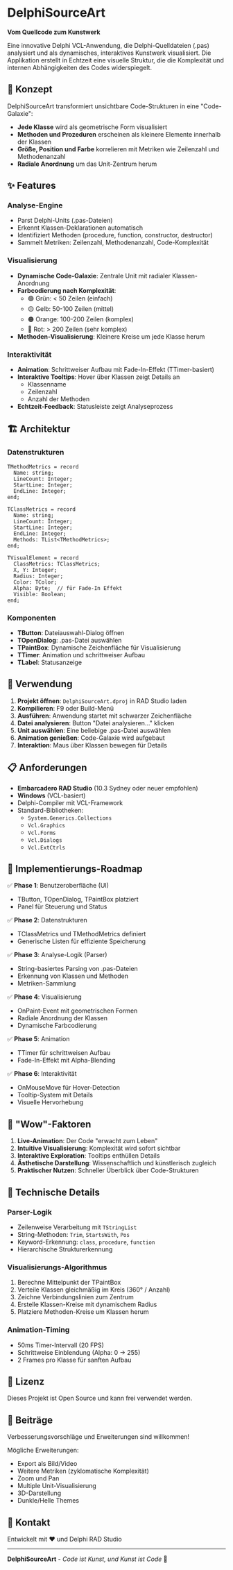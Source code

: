 # DelphiSourceArt

**Vom Quellcode zum Kunstwerk**

Eine innovative Delphi VCL-Anwendung, die Delphi-Quelldateien (.pas) analysiert und als dynamisches, interaktives Kunstwerk visualisiert. Die Applikation erstellt in Echtzeit eine visuelle Struktur, die die Komplexität und internen Abhängigkeiten des Codes widerspiegelt.

## 🎨 Konzept

DelphiSourceArt transformiert unsichtbare Code-Strukturen in eine "Code-Galaxie":
- **Jede Klasse** wird als geometrische Form visualisiert
- **Methoden und Prozeduren** erscheinen als kleinere Elemente innerhalb der Klassen
- **Größe, Position und Farbe** korrelieren mit Metriken wie Zeilenzahl und Methodenanzahl
- **Radiale Anordnung** um das Unit-Zentrum herum

## ✨ Features

### Analyse-Engine
- Parst Delphi-Units (.pas-Dateien)
- Erkennt Klassen-Deklarationen automatisch
- Identifiziert Methoden (procedure, function, constructor, destructor)
- Sammelt Metriken: Zeilenzahl, Methodenanzahl, Code-Komplexität

### Visualisierung
- **Dynamische Code-Galaxie**: Zentrale Unit mit radialer Klassen-Anordnung
- **Farbcodierung nach Komplexität**:
  - 🟢 Grün: < 50 Zeilen (einfach)
  - 🟡 Gelb: 50-100 Zeilen (mittel)
  - 🟠 Orange: 100-200 Zeilen (komplex)
  - 🔴 Rot: > 200 Zeilen (sehr komplex)
- **Methoden-Visualisierung**: Kleinere Kreise um jede Klasse herum

### Interaktivität
- **Animation**: Schrittweiser Aufbau mit Fade-In-Effekt (TTimer-basiert)
- **Interaktive Tooltips**: Hover über Klassen zeigt Details an
  - Klassenname
  - Zeilenzahl
  - Anzahl der Methoden
- **Echtzeit-Feedback**: Statusleiste zeigt Analyseprozess

## 🏗️ Architektur

### Datenstrukturen
```delphi
TMethodMetrics = record
  Name: string;
  LineCount: Integer;
  StartLine: Integer;
  EndLine: Integer;
end;

TClassMetrics = record
  Name: string;
  LineCount: Integer;
  StartLine: Integer;
  EndLine: Integer;
  Methods: TList<TMethodMetrics>;
end;

TVisualElement = record
  ClassMetrics: TClassMetrics;
  X, Y: Integer;
  Radius: Integer;
  Color: TColor;
  Alpha: Byte;  // für Fade-In Effekt
  Visible: Boolean;
end;
```

### Komponenten
- **TButton**: Dateiauswahl-Dialog öffnen
- **TOpenDialog**: .pas-Datei auswählen
- **TPaintBox**: Dynamische Zeichenfläche für Visualisierung
- **TTimer**: Animation und schrittweiser Aufbau
- **TLabel**: Statusanzeige

## 🚀 Verwendung

1. **Projekt öffnen**: `DelphiSourceArt.dproj` in RAD Studio laden
2. **Kompilieren**: F9 oder Build-Menü
3. **Ausführen**: Anwendung startet mit schwarzer Zeichenfläche
4. **Datei analysieren**: Button "Datei analysieren..." klicken
5. **Unit auswählen**: Eine beliebige .pas-Datei auswählen
6. **Animation genießen**: Code-Galaxie wird aufgebaut
7. **Interaktion**: Maus über Klassen bewegen für Details

## 📋 Anforderungen

- **Embarcadero RAD Studio** (10.3 Sydney oder neuer empfohlen)
- **Windows** (VCL-basiert)
- Delphi-Compiler mit VCL-Framework
- Standard-Bibliotheken:
  - `System.Generics.Collections`
  - `Vcl.Graphics`
  - `Vcl.Forms`
  - `Vcl.Dialogs`
  - `Vcl.ExtCtrls`

## 🎯 Implementierungs-Roadmap

✅ **Phase 1**: Benutzeroberfläche (UI)
- TButton, TOpenDialog, TPaintBox platziert
- Panel für Steuerung und Status

✅ **Phase 2**: Datenstrukturen
- TClassMetrics und TMethodMetrics definiert
- Generische Listen für effiziente Speicherung

✅ **Phase 3**: Analyse-Logik (Parser)
- String-basiertes Parsing von .pas-Dateien
- Erkennung von Klassen und Methoden
- Metriken-Sammlung

✅ **Phase 4**: Visualisierung
- OnPaint-Event mit geometrischen Formen
- Radiale Anordnung der Klassen
- Dynamische Farbcodierung

✅ **Phase 5**: Animation
- TTimer für schrittweisen Aufbau
- Fade-In-Effekt mit Alpha-Blending

✅ **Phase 6**: Interaktivität
- OnMouseMove für Hover-Detection
- Tooltip-System mit Details
- Visuelle Hervorhebung

## 🎪 "Wow"-Faktoren

1. **Live-Animation**: Der Code "erwacht zum Leben"
2. **Intuitive Visualisierung**: Komplexität wird sofort sichtbar
3. **Interaktive Exploration**: Tooltips enthüllen Details
4. **Ästhetische Darstellung**: Wissenschaftlich und künstlerisch zugleich
5. **Praktischer Nutzen**: Schneller Überblick über Code-Strukturen

## 🔧 Technische Details

### Parser-Logik
- Zeilenweise Verarbeitung mit `TStringList`
- String-Methoden: `Trim`, `StartsWith`, `Pos`
- Keyword-Erkennung: `class`, `procedure`, `function`
- Hierarchische Strukturerkennung

### Visualisierungs-Algorithmus
1. Berechne Mittelpunkt der TPaintBox
2. Verteile Klassen gleichmäßig im Kreis (360° / Anzahl)
3. Zeichne Verbindungslinien zum Zentrum
4. Erstelle Klassen-Kreise mit dynamischem Radius
5. Platziere Methoden-Kreise um Klassen herum

### Animation-Timing
- 50ms Timer-Intervall (20 FPS)
- Schrittweise Einblendung (Alpha: 0 → 255)
- 2 Frames pro Klasse für sanften Aufbau

## 📝 Lizenz

Dieses Projekt ist Open Source und kann frei verwendet werden.

## 🤝 Beiträge

Verbesserungsvorschläge und Erweiterungen sind willkommen!

Mögliche Erweiterungen:
- Export als Bild/Video
- Weitere Metriken (zyklomatische Komplexität)
- Zoom und Pan
- Multiple Unit-Visualisierung
- 3D-Darstellung
- Dunkle/Helle Themes

## 📧 Kontakt

Entwickelt mit ❤️ und Delphi RAD Studio

---

**DelphiSourceArt** - *Code ist Kunst, und Kunst ist Code* 🎨
